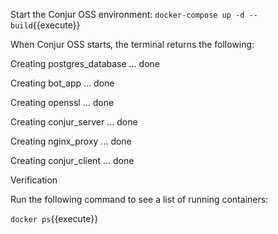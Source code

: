Start the Conjur OSS environment:
`docker-compose up -d --build`{{execute}}

When Conjur OSS starts, the terminal returns the following:

Creating postgres_database ... done

Creating bot_app ... done

Creating openssl ... done

Creating conjur_server ... done

Creating nginx_proxy ... done

Creating conjur_client ... done

Verification

Run the following command to see a list of running containers:

`docker ps`{{execute}}
